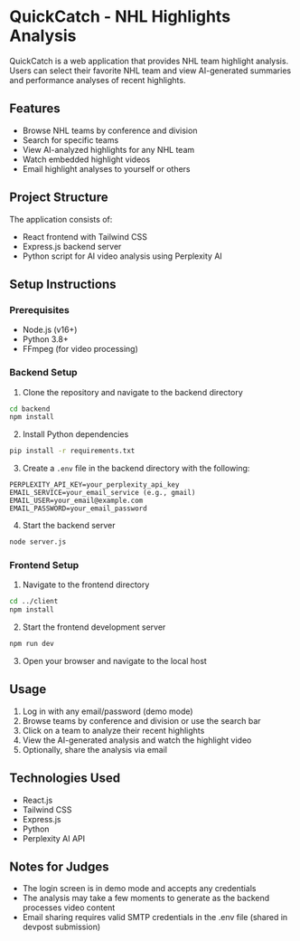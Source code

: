 # QuickCatch - NHL Highlights Analysis

QuickCatch is a web application that provides NHL team highlight analysis. Users can select their favorite NHL team and view AI-generated summaries and performance analyses of recent highlights.

## Features

- Browse NHL teams by conference and division
- Search for specific teams
- View AI-analyzed highlights for any NHL team
- Watch embedded highlight videos
- Email highlight analyses to yourself or others

## Project Structure

The application consists of:
- React frontend with Tailwind CSS
- Express.js backend server
- Python script for AI video analysis using Perplexity AI

## Setup Instructions

### Prerequisites

- Node.js (v16+)
- Python 3.8+
- FFmpeg (for video processing)

### Backend Setup

1. Clone the repository and navigate to the backend directory
```bash
cd backend
npm install
```

2. Install Python dependencies
```bash
pip install -r requirements.txt
```

3. Create a `.env` file in the backend directory with the following:
```
PERPLEXITY_API_KEY=your_perplexity_api_key
EMAIL_SERVICE=your_email_service (e.g., gmail)
EMAIL_USER=your_email@example.com
EMAIL_PASSWORD=your_email_password
```

4. Start the backend server
```bash
node server.js
```

### Frontend Setup

1. Navigate to the frontend directory
```bash
cd ../client
npm install
```

2. Start the frontend development server
```bash
npm run dev
```

3. Open your browser and navigate to the local host

## Usage

1. Log in with any email/password (demo mode)
2. Browse teams by conference and division or use the search bar
3. Click on a team to analyze their recent highlights
4. View the AI-generated analysis and watch the highlight video
5. Optionally, share the analysis via email

## Technologies Used

- React.js
- Tailwind CSS
- Express.js
- Python
- Perplexity AI API

## Notes for Judges

- The login screen is in demo mode and accepts any credentials
- The analysis may take a few moments to generate as the backend processes video content
- Email sharing requires valid SMTP credentials in the .env file (shared in devpost submission)
